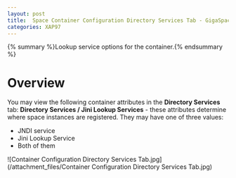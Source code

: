 ```yaml
---
layout: post
title:  Space Container Configuration Directory Services Tab - GigaSpaces Browser
categories: XAP97
---
```


{% summary %}Lookup service options for the container.{% endsummary %}

# Overview

You may view the following container attributes in the **Directory Services** tab:
**Directory Services / Jini Lookup Services** - these attributes determine where space instances are registered. They may have one of three values:

- JNDI service
- Jini Lookup Service
- Both of them

![Container Configuration Directory Services Tab.jpg](/attachment_files/Container Configuration Directory Services Tab.jpg)
